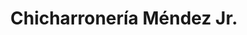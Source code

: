 ---
title: "Chicharronería Méndez Jr."
url: /monterrey/chicharroneria-mendez-jr/
shop: carnicero
---